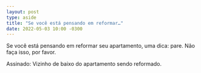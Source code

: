 ```yaml
---
layout: post
type: aside
title: "Se você está pensando em reformar…"
date: 2022-05-03 10:00 -0300
---
```

Se você está pensando em reformar seu apartamento, uma dica: pare. Não faça isso, por favor.

Assinado: Vizinho de baixo do apartamento sendo reformado.